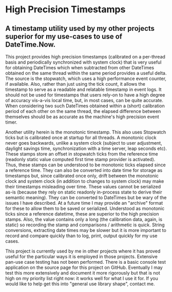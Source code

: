 # High Precision Timestamps

## A timestamp utility used by my other projects superior for my use-cases to use of DateTime.Now.

This project provides high precision timestamps (calibrated on a per-thread basis and periodically synchronized with system clock) that is very useful for obtaining DateTimes which when subtracted from other DateTimes obtained on the same thread within the same period provides a useful delta.  The source is the stopwatch, which uses a high performance event counter, if available.  Also, rather than just using the tick count, it allows the timestamp to serve as a readable and relatable timestamp in event logs.  It should not be used for timestamps that users rely-on to have a high degree of accuracy vis-a-vis local time, but, in most cases, can be quite accurate.  When considering two such DateTimes obtained within a (short) calibration period of each other on the same thread, the elapsed difference between themselves should be as accurate as the machine's high precision event timer.

Another utility herein is the monotonic timestamp.  This also uses Stopwatch ticks but is calibrated once at startup for all threads.  A monotonic clock never goes backwards, unlike a system clock (subject to user adjustment, daylight savings time, synchronization with a time server, leap seconds etc).  These stamps store an offset in stopwatch ticks from the reference time (readonly static value computed first time stamp provider is activated).  Thus, these stamps can be understood to be monotonic ticks elapsed since a reference time.  They can also be converted into date time for storage as timestamps but, since calibrated once only, drift between the monotonic clock and system clock (in addition to changes to system clock) may make their timestamps misleading over time.  These values cannot be serialized as-is (because they rely on static readonly in-process state to derive their semantic meaning).  They can be converted to DateTimes but be wary of the issues I have described.  At a future time I may provide an "archive" format for these to allow them to be saved or serialized.  Understood as monotonic ticks since a reference datetime, these are superior to the high precision stamps.  Also, the value contains only a long (the calibration data, again, is static) so recording the stamp and comparisons / arithmetic is quick.  String conversions, extracting date times may be slower but it is more important to record and compare quickly than to log, print, output quickly for my use cases.

This project is currently used by me in other projects where it has proved useful for the particular ways it is employed in those projects.  Extensive pan-use case testing has not been performed.  There is a basic console test application on the source page for this project on GitHub.  Eventually I may test this more extensively and document it more rigorously but that is not high on my priority list right now: it works well for what I use it for.  If you would like to help get this into "general use library shape", contact me.  